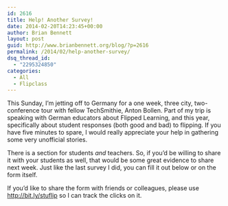 ```yaml
---
id: 2616
title: Help! Another Survey!
date: 2014-02-20T14:23:45+00:00
author: Brian Bennett
layout: post
guid: http://www.brianbennett.org/blog/?p=2616
permalink: /2014/02/help-another-survey/
dsq_thread_id:
  - "2295324850"
categories:
  - All
  - Flipclass
---
```

This Sunday, I&#8217;m jetting off to Germany for a one week, three city, two-conference tour with fellow TechSmithie, Anton Bollen. Part of my trip is speaking with German educators about Flipped Learning, and this year, specifically about student responses (both good and bad) to flipping. If you have five minutes to spare, I would really appreciate your help in gathering some very unofficial stories.

There is a section for students _and_ teachers. So, if you&#8217;d be willing to share it with your students as well, that would be some great evidence to share next week. Just like the last survey I did, you can fill it out below or on the form itself.

If you&#8217;d like to share the form with friends or colleagues, please use <a href="http://bit.ly/stuflip" target="blank">http://bit.ly/stuflip</a> so I can track the clicks on it.